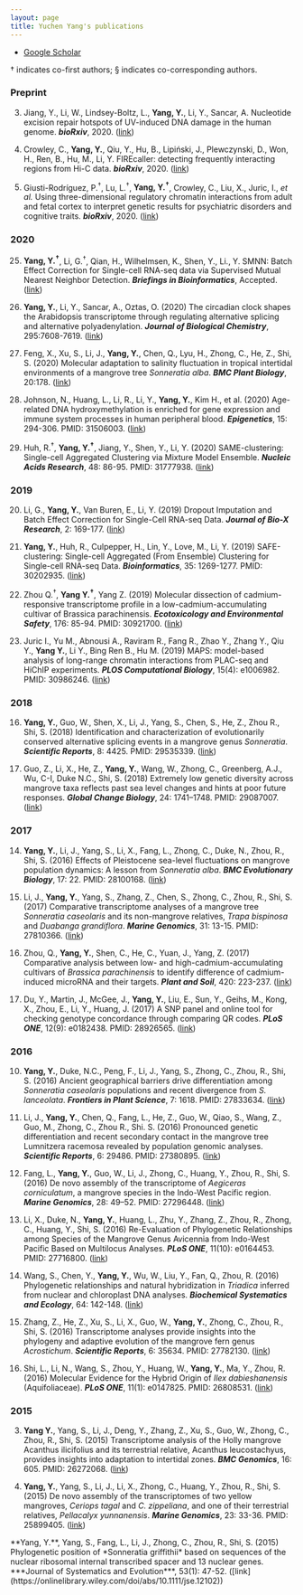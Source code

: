 ```yaml
---
layout: page
title: Yuchen Yang's publications
---
```


<div class="navbar">
  <div class="navbar-inner">
      <ul class="nav">
          <li><a href="https://scholar.google.com/citations?user=0CK0320AAAAJ">Google Scholar</a></li>
      </ul>
  </div>
</div>

&dagger; indicates co-first authors; &sect; indicates co-corresponding authors.

### Preprint

3. Jiang, Y., Li, W., Lindsey-Boltz, L., **Yang, Y.**, Li, Y., Sancar, A. Nucleotide excision repair hotspots of UV-induced DNA damage in the human genome. ***bioRxiv***, 2020. ([link](https://www.biorxiv.org/content/10.1101/2020.04.16.045369v1))

2. Crowley, C., **Yang, Y.**, Qiu, Y., Hu, B., Lipiński, J., Plewczynski, D., Won, H., Ren, B., Hu, M., Li, Y. FIREcaller: detecting frequently interacting regions from Hi-C data. ***bioRxiv***, 2020. ([link](https://www.biorxiv.org/content/10.1101/619288v1.abstract))

1. Giusti-Rodríguez, P.<sup>&dagger;</sup>, Lu, L.<sup>&dagger;</sup>, **Yang, Y.<sup>&dagger;</sup>**, Crowley, C., Liu, X., Juric, I., *et al.* Using three-dimensional regulatory chromatin interactions from adult and fetal cortex to interpret genetic results for psychiatric disorders and cognitive traits. ***bioRxiv***, 2020. ([link](https://www.biorxiv.org/content/10.1101/406330v1.full))

### 2020

25. **Yang, Y.<sup>&dagger;</sup>**, Li, G.<sup>&dagger;</sup>, Qian, H., Wilhelmsen, K., Shen, Y., Li., Y. SMNN: Batch Effect Correction for Single-cell RNA-seq data via Supervised Mutual Nearest Neighbor Detection. ***Briefings in Bioinformatics***, Accepted. ([link](https://www.biorxiv.org/content/10.1101/672261v2.abstract))

24. **Yang, Y.**, Li, Y., Sancar, A., Oztas, O. (2020) The circadian clock shapes the Arabidopsis transcriptome through regulating alternative splicing and alternative polyadenylation. ***Journal of Biological Chemistry***, 295:7608-7619. ([link](https://www-jbc-org.libproxy.lib.unc.edu/content/295/22/7608))

23. Feng, X., Xu, S., Li, J., **Yang, Y.**, Chen, Q., Lyu, H., Zhong, C., He, Z., Shi, S. (2020) Molecular adaptation to salinity fluctuation in tropical intertidal environments of a mangrove tree *Sonneratia alba*. ***BMC Plant Biology***, 20:178. ([link](https://bmcplantbiol.biomedcentral.com/articles/10.1186/s12870-020-02395-3))

22. Johnson, N., Huang, L., Li, R., Li, Y., **Yang, Y.**, Kim H., et al. (2020) Age-related DNA hydroxymethylation is enriched for gene expression and immune system processes in human peripheral blood. ***Epigenetics***, 15: 294-306. PMID: 31506003. ([link](https://www.tandfonline.com/doi/abs/10.1080/15592294.2019.1666651))

21. Huh, R.<sup>&dagger;</sup>, **Yang, Y.<sup>&dagger;</sup>**, Jiang, Y., Shen, Y., Li, Y. (2020) SAME-clustering: Single-cell Aggregated Clustering via Mixture Model Ensemble. ***Nucleic Acids Research***, 48: 86-95. PMID: 31777938. ([link](https://academic.oup.com/nar/article/48/1/86/5644992))


### 2019

20. Li, G., **Yang, Y.**, Van Buren, E., Li, Y. (2019) Dropout Imputation and Batch Effect Correction for Single-Cell RNA-seq Data. ***Journal of Bio-X Research***, 2: 169-177. ([link](https://journals.lww.com/jbioxresearch/Fulltext/2019/12000/Dropout_imputation_and_batch_effect_correction_for.4.aspx))

19. **Yang, Y.**, Huh, R., Culpepper, H., Lin, Y., Love, M., Li, Y. (2019) SAFE-clustering: Single-cell Aggregated (From Ensemble) Clustering for Single-cell RNA-seq Data. ***Bioinformatics***, 35: 1269-1277. PMID: 30202935. ([link](https://academic.oup.com/bioinformatics/article-abstract/35/8/1269/5092931))

18. Zhou Q.<sup>&dagger;</sup>, **Yang Y.<sup>&dagger;</sup>**, Yang Z. (2019) Molecular dissection of cadmium-responsive transcriptome profile in a low-cadmium-accumulating cultivar of Brassica parachinensis. ***Ecotoxicology and Environmental Safety***, 176: 85-94. PMID: 30921700. ([link](https://www.sciencedirect.com/science/article/abs/pii/S0147651319303495))

17. Juric I., Yu M., Abnousi A., Raviram R., Fang R., Zhao Y., Zhang Y., Qiu Y., **Yang Y.**, Li Y., Bing Ren B., Hu M. (2019) MAPS: model-based analysis of long-range chromatin interactions from PLAC-seq and HiChIP experiments. ***PLOS Computational Biology***, 15(4): e1006982. PMID: 30986246. ([link](https://journals.plos.org/ploscompbiol/article?id=10.1371/journal.pcbi.1006982))

### 2018

16. **Yang, Y.**, Guo, W., Shen, X., Li, J., Yang, S., Chen, S., He, Z., Zhou R., Shi, S. (2018) Identification and characterization of evolutionarily conserved alternative splicing events in a mangrove genus *Sonneratia*. ***Scientific Reports***, 8: 4425. PMID: 29535339. ([link](https://www.nature.com/articles/s41598-018-22406-6))

15. Guo, Z., Li, X., He, Z., **Yang, Y.**, Wang, W., Zhong, C., Greenberg, A.J., Wu, C-I, Duke N.C., Shi, S. (2018) Extremely low genetic diversity across mangrove taxa reflects past sea level changes and hints at poor future responses. ***Global Change Biology***, 24: 1741–1748. PMID: 29087007. ([link](https://onlinelibrary.wiley.com/doi/abs/10.1111/gcb.13968))

### 2017

14. **Yang, Y.**, Li, J., Yang, S., Li, X., Fang, L., Zhong, C., Duke, N., Zhou, R., Shi, S. (2016) Effects of Pleistocene sea-level fluctuations on mangrove population dynamics: A lesson from *Sonneratia alba*. ***BMC Evolutionary Biology***, 17: 22. PMID: 28100168. ([link](https://link.springer.com/article/10.1186/s12862-016-0849-z))

13. Li, J., **Yang, Y.**, Yang, S., Zhang, Z., Chen, S., Zhong, C., Zhou, R., Shi, S. (2017) Comparative transcriptome analyses of a mangrove tree *Sonneratia caseolaris* and its non-mangrove relatives, *Trapa bispinosa* and *Duabanga grandiflora*. ***Marine Genomics***, 31: 13-15. PMID: 27810366. ([link](https://www.sciencedirect.com/science/article/abs/pii/S1874778716301349))

12. Zhou, Q., **Yang, Y.**, Shen, C., He, C., Yuan, J., Yang, Z. (2017) Comparative analysis between low- and high-cadmium-accumulating cultivars of *Brassica parachinensis* to identify difference of cadmium-induced microRNA and their targets. ***Plant and Soil***, 420: 223-237. ([link](https://link.springer.com/article/10.1007/s11104-017-3380-0))

11. Du, Y., Martin, J., McGee, J., **Yang, Y.**, Liu, E., Sun, Y., Geihs, M., Kong, X., Zhou, E., Li, Y., Huang, J. (2017) A SNP panel and online tool for checking genotype concordance through comparing QR codes. ***PLoS ONE***, 12(9): e0182438. PMID: 28926565. ([link](https://www.ncbi.nlm.nih.gov/pmc/articles/PMC5604942/))

### 2016

10. **Yang, Y.**, Duke, N.C., Peng, F., Li, J., Yang, S., Zhong, C., Zhou, R., Shi, S. (2016) Ancient geographical barriers drive differentiation among *Sonneratia caseolaris* populations and recent divergence from *S. lanceolata*. ***Frontiers in Plant Science***, 7: 1618. PMID: 27833634. ([link](https://www.frontiersin.org/articles/10.3389/fpls.2016.01618/full))

9. Li, J., **Yang, Y.**, Chen, Q., Fang, L., He, Z., Guo, W., Qiao, S., Wang, Z., Guo, M., Zhong, C., Zhou R., Shi. S. (2016) Pronounced genetic differentiation and recent secondary contact in the mangrove tree Lumnitzera racemosa revealed by population genomic analyses. ***Scientific Reports***, 6: 29486. PMID: 27380895. ([link](https://www.nature.com/articles/srep29486))

8. Fang, L., **Yang, Y.**, Guo, W., Li, J., Zhong, C., Huang, Y., Zhou, R., Shi, S. (2016) De novo assembly of the transcriptome of *Aegiceras corniculatum*, a mangrove species in the Indo-West Pacific region. ***Marine Genomics***, 28: 49–52. PMID: 27296448. ([link](https://www.sciencedirect.com/science/article/abs/pii/S1874778716300526))

7. Li, X., Duke, N., **Yang, Y.**, Huang, L., Zhu, Y., Zhang, Z., Zhou, R., Zhong, C., Huang, Y., Shi, S. (2016) Re-Evaluation of Phylogenetic Relationships among Species of the Mangrove Genus Avicennia from Indo-West Pacific Based on Multilocus Analyses. ***PLoS ONE***, 11(10): e0164453. PMID: 27716800. ([link](https://www.ncbi.nlm.nih.gov/pmc/articles/PMC5055292/))

6. Wang, S., Chen, Y., **Yang, Y.**, Wu, W., Liu, Y., Fan, Q., Zhou, R. (2016) Phylogenetic relationships and natural hybridization in *Triadica* inferred from nuclear and chloroplast DNA analyses. ***Biochemical Systematics and Ecology***, 64: 142-148. ([link](https://www.sciencedirect.com/science/article/pii/S0305197815002938))

5. Zhang, Z., He, Z., Xu, S., Li, X., Guo, W., **Yang, Y.**, Zhong, C., Zhou, R., Shi, S. (2016) Transcriptome analyses provide insights into the phylogeny and adaptive evolution of the mangrove fern genus *Acrostichum*. ***Scientific Reports***, 6: 35634. PMID: 27782130. ([link](https://www.nature.com/articles/srep35634))

4. Shi, L., Li, N., Wang, S., Zhou, Y., Huang, W., **Yang, Y.**, Ma, Y., Zhou, R. (2016) Molecular Evidence for the Hybrid Origin of *Ilex dabieshanensis* (Aquifoliaceae). ***PLoS ONE***, 11(1): e0147825. PMID: 26808531. ([link](https://journals.plos.org/plosone/article?id=10.1371/journal.pone.0147825))

### 2015

3. **Yang Y.**, Yang, S., Li, J., Deng, Y., Zhang, Z., Xu, S., Guo, W., Zhong, C., Zhou, R., Shi, S. (2015) Transcriptome analysis of the Holly mangrove Acanthus ilicifolius and its terrestrial relative, Acanthus leucostachyus, provides insights into adaptation to intertidal zones. ***BMC Genomics***, 16: 605. PMID: 26272068. ([link](https://bmcgenomics.biomedcentral.com/articles/10.1186/s12864-015-1813-9))

2. **Yang, Y.**, Yang, S., Li, J., Li, X., Zhong, C., Huang, Y., Zhou, R., Shi, S. (2015) De novo assembly of the transcriptomes of two yellow mangroves, *Ceriops tagal* and *C. zippeliana*, and one of their terrestrial relatives, *Pellacalyx yunnanensis*. ***Marine Genomics***, 23: 33-36. PMID: 25899405. ([link](https://www.sciencedirect.com/science/article/abs/pii/S1874778715000586))

<ol start="1"></ol> **Yang, Y.**, Yang, S., Fang, L., Li, J., Zhong, C., Zhou, R., Shi, S. (2015) Phylogenetic position of *Sonneratia  griffithii* based on sequences of the nuclear ribosomal internal transcribed spacer and 13 nuclear genes. ***Journal of Systematics and Evolution***, 53(1): 47-52. ([link](https://onlinelibrary.wiley.com/doi/abs/10.1111/jse.12102))

